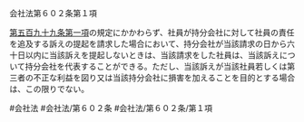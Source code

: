 会社法第６０２条第１項

[第五百九十九条第一項](会社法＿＿＿＿第５９９条第１項)の規定にかかわらず、社員が持分会社に対して社員の責任を追及する訴えの提起を請求した場合において、持分会社が当該請求の日から六十日以内に当該訴えを提起しないときは、当該請求をした社員は、当該訴えについて持分会社を代表することができる。ただし、当該訴えが当該社員若しくは第三者の不正な利益を図り又は当該持分会社に損害を加えることを目的とする場合は、この限りでない。

#会社法
#会社法/第６０２条
#会社法/第６０２条/第１項
